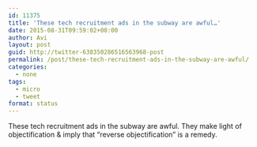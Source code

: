 ```yaml
---
id: 11375
title: 'These tech recruitment ads in the subway are awful…'
date: 2015-08-31T09:59:02+00:00
author: Avi
layout: post
guid: http://twitter-638350286516563968-post
permalink: /post/these-tech-recruitment-ads-in-the-subway-are-awful/
categories:
  - none
tags:
  - micro
  - tweet
format: status
---
```

These tech recruitment ads in the subway are awful. They make light of objectification & imply that “reverse objectification” is a remedy.